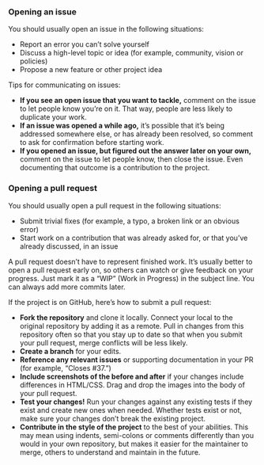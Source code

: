 ### Opening an issue

You should usually open an issue in the following situations:

- Report an error you can’t solve yourself
- Discuss a high-level topic or idea (for example, community, vision or
  policies)
- Propose a new feature or other project idea

Tips for communicating on issues:

- **If you see an open issue that you want to tackle,** comment on the issue to
  let people know you’re on it. That way, people are less likely to duplicate
  your work.
- **If an issue was opened a while ago,** it’s possible that it’s being
  addressed somewhere else, or has already been resolved, so comment to ask for
  confirmation before starting work.
- **If you opened an issue, but figured out the answer later on your own,**
  comment on the issue to let people know, then close the issue. Even
  documenting that outcome is a contribution to the project.

### Opening a pull request

You should usually open a pull request in the following situations:

- Submit trivial fixes (for example, a typo, a broken link or an obvious error)
- Start work on a contribution that was already asked for, or that you’ve
  already discussed, in an issue

A pull request doesn’t have to represent finished work. It’s usually better to
open a pull request early on, so others can watch or give feedback on your
progress. Just mark it as a “WIP” (Work in Progress) in the subject line. You
can always add more commits later.

If the project is on GitHub, here’s how to submit a pull request:

- **Fork the repository** and clone it locally. Connect your local to the
  original repository by adding it as a remote. Pull in changes from this
  repository often so that you stay up to date so that when you submit your pull
  request, merge conflicts will be less likely.
- **Create a branch** for your edits.
- **Reference any relevant issues** or supporting documentation in your PR (for
  example, “Closes #37.”)
- **Include screenshots of the before and after** if your changes include
  differences in HTML/CSS. Drag and drop the images into the body of your pull
  request.
- **Test your changes!** Run your changes against any existing tests if they
  exist and create new ones when needed. Whether tests exist or not, make sure
  your changes don’t break the existing project.
- **Contribute in the style of the project** to the best of your abilities. This
  may mean using indents, semi-colons or comments differently than you would in
  your own repository, but makes it easier for the maintainer to merge, others
  to understand and maintain in the future.
